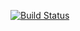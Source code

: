 [![Build Status](https://travis-ci.org/SPawson/django-ecommerce.svg?branch=master)](https://travis-ci.org/SPawson/django-ecommerce)